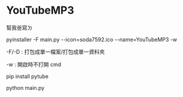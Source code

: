 # YouTubeMP3
幫我爸寫ㄉ

pyinstaller -F main.py --icon=soda7592.ico --name=YouTubeMP3 -w

-F/-D : 打包成單一檔案/打包成單一資料夾

-w : 開啟時不打開 cmd

pip install pytube

python main.py

